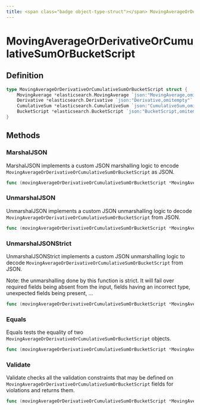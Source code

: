 ```yaml
---
title: <span class="badge object-type-struct"></span> MovingAverageOrDerivativeOrCumulativeSumOrBucketScript
---
```

# <span class="badge object-type-struct"></span> MovingAverageOrDerivativeOrCumulativeSumOrBucketScript

## Definition

```go
type MovingAverageOrDerivativeOrCumulativeSumOrBucketScript struct {
    MovingAverage *elasticsearch.MovingAverage `json:"MovingAverage,omitempty"`
    Derivative *elasticsearch.Derivative `json:"Derivative,omitempty"`
    CumulativeSum *elasticsearch.CumulativeSum `json:"CumulativeSum,omitempty"`
    BucketScript *elasticsearch.BucketScript `json:"BucketScript,omitempty"`
}
```
## Methods

### <span class="badge object-method"></span> MarshalJSON

MarshalJSON implements a custom JSON marshalling logic to encode `MovingAverageOrDerivativeOrCumulativeSumOrBucketScript` as JSON.

```go
func (movingAverageOrDerivativeOrCumulativeSumOrBucketScript *MovingAverageOrDerivativeOrCumulativeSumOrBucketScript) MarshalJSON() ([]byte, error)
```

### <span class="badge object-method"></span> UnmarshalJSON

UnmarshalJSON implements a custom JSON unmarshalling logic to decode `MovingAverageOrDerivativeOrCumulativeSumOrBucketScript` from JSON.

```go
func (movingAverageOrDerivativeOrCumulativeSumOrBucketScript *MovingAverageOrDerivativeOrCumulativeSumOrBucketScript) UnmarshalJSON(raw []byte) error
```

### <span class="badge object-method"></span> UnmarshalJSONStrict

UnmarshalJSONStrict implements a custom JSON unmarshalling logic to decode `MovingAverageOrDerivativeOrCumulativeSumOrBucketScript` from JSON.

Note: the unmarshalling done by this function is strict. It will fail over required fields being absent from the input, fields having an incorrect type, unexpected fields being present, …

```go
func (movingAverageOrDerivativeOrCumulativeSumOrBucketScript *MovingAverageOrDerivativeOrCumulativeSumOrBucketScript) UnmarshalJSONStrict(raw []byte) error
```

### <span class="badge object-method"></span> Equals

Equals tests the equality of two `MovingAverageOrDerivativeOrCumulativeSumOrBucketScript` objects.

```go
func (movingAverageOrDerivativeOrCumulativeSumOrBucketScript *MovingAverageOrDerivativeOrCumulativeSumOrBucketScript) Equals(other MovingAverageOrDerivativeOrCumulativeSumOrBucketScript) bool
```

### <span class="badge object-method"></span> Validate

Validate checks all the validation constraints that may be defined on `MovingAverageOrDerivativeOrCumulativeSumOrBucketScript` fields for violations and returns them.

```go
func (movingAverageOrDerivativeOrCumulativeSumOrBucketScript *MovingAverageOrDerivativeOrCumulativeSumOrBucketScript) Validate() error
```

